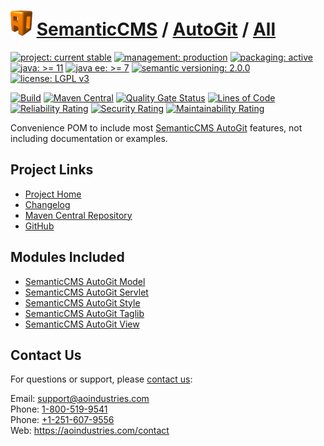 # [<img src="ao-logo.png" alt="AO Logo" width="35" height="40">](https://github.com/ao-apps) [SemanticCMS](https://github.com/ao-apps/semanticcms) / [AutoGit](https://github.com/ao-apps/semanticcms-autogit) / [All](https://github.com/ao-apps/semanticcms-autogit-all)

[![project: current stable](https://semanticcms.com/ao-badges/project-current-stable.svg)](https://aoindustries.com/life-cycle#project-current-stable)
[![management: production](https://semanticcms.com/ao-badges/management-production.svg)](https://aoindustries.com/life-cycle#management-production)
[![packaging: active](https://semanticcms.com/ao-badges/packaging-active.svg)](https://aoindustries.com/life-cycle#packaging-active)  
[![java: &gt;= 11](https://semanticcms.com/ao-badges/java-11.svg)](https://docs.oracle.com/en/java/javase/11/)
[![java ee: &gt;= 7](https://semanticcms.com/ao-badges/javaee-7.svg)](https://docs.oracle.com/javaee/7/)
[![semantic versioning: 2.0.0](https://semanticcms.com/ao-badges/semver-2.0.0.svg)](https://semver.org/spec/v2.0.0.html)
[![license: LGPL v3](https://semanticcms.com/ao-badges/license-lgpl-3.0.svg)](https://www.gnu.org/licenses/lgpl-3.0)

[![Build](https://github.com/ao-apps/semanticcms-autogit-all/workflows/Build/badge.svg?branch=1.x)](https://github.com/ao-apps/semanticcms-autogit-all/actions?query=workflow%3ABuild)
[![Maven Central](https://maven-badges.herokuapp.com/maven-central/com.semanticcms/semanticcms-autogit-all/badge.svg)](https://maven-badges.herokuapp.com/maven-central/com.semanticcms/semanticcms-autogit-all)
[![Quality Gate Status](https://sonarcloud.io/api/project_badges/measure?branch=1.x&project=com.semanticcms%3Asemanticcms-autogit-all&metric=alert_status)](https://sonarcloud.io/dashboard?branch=1.x&id=com.semanticcms%3Asemanticcms-autogit-all)
[![Lines of Code](https://sonarcloud.io/api/project_badges/measure?branch=1.x&project=com.semanticcms%3Asemanticcms-autogit-all&metric=ncloc)](https://sonarcloud.io/component_measures?branch=1.x&id=com.semanticcms%3Asemanticcms-autogit-all&metric=ncloc)  
[![Reliability Rating](https://sonarcloud.io/api/project_badges/measure?branch=1.x&project=com.semanticcms%3Asemanticcms-autogit-all&metric=reliability_rating)](https://sonarcloud.io/component_measures?branch=1.x&id=com.semanticcms%3Asemanticcms-autogit-all&metric=Reliability)
[![Security Rating](https://sonarcloud.io/api/project_badges/measure?branch=1.x&project=com.semanticcms%3Asemanticcms-autogit-all&metric=security_rating)](https://sonarcloud.io/component_measures?branch=1.x&id=com.semanticcms%3Asemanticcms-autogit-all&metric=Security)
[![Maintainability Rating](https://sonarcloud.io/api/project_badges/measure?branch=1.x&project=com.semanticcms%3Asemanticcms-autogit-all&metric=sqale_rating)](https://sonarcloud.io/component_measures?branch=1.x&id=com.semanticcms%3Asemanticcms-autogit-all&metric=Maintainability)

Convenience POM to include most [SemanticCMS AutoGit](https://github.com/ao-apps/semanticcms-autogit) features, not including documentation or examples.

## Project Links
* [Project Home](https://semanticcms.com/autogit/all/)
* [Changelog](https://semanticcms.com/autogit/all/changelog)
* [Maven Central Repository](https://central.sonatype.com/artifact/com.semanticcms/semanticcms-autogit-all)
* [GitHub](https://github.com/ao-apps/semanticcms-autogit-all)

## Modules Included
* [SemanticCMS AutoGit Model](https://github.com/ao-apps/semanticcms-autogit-model)
* [SemanticCMS AutoGit Servlet](https://github.com/ao-apps/semanticcms-autogit-servlet)
* [SemanticCMS AutoGit Style](https://github.com/ao-apps/semanticcms-autogit-style)
* [SemanticCMS AutoGit Taglib](https://github.com/ao-apps/semanticcms-autogit-taglib)
* [SemanticCMS AutoGit View](https://github.com/ao-apps/semanticcms-autogit-view)

## Contact Us
For questions or support, please [contact us](https://aoindustries.com/contact):

Email: [support@aoindustries.com](mailto:support@aoindustries.com)  
Phone: [1-800-519-9541](tel:1-800-519-9541)  
Phone: [+1-251-607-9556](tel:+1-251-607-9556)  
Web: https://aoindustries.com/contact
